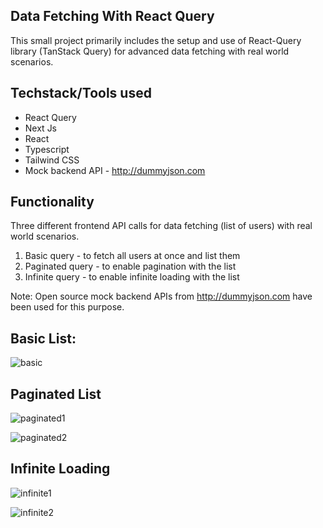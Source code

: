 ## Data Fetching With React Query

This small project primarily includes the setup and use of React-Query library (TanStack Query) for advanced data fetching with real world scenarios.

## Techstack/Tools used

- React Query
- Next Js
- React
- Typescript
- Tailwind CSS
- Mock backend API - http://dummyjson.com

  
## Functionality

Three different frontend API calls for data fetching (list of users) with real world scenarios.

1. Basic query - to fetch all users at once and list them
2. Paginated query - to enable pagination with the list
3. Infinite query - to enable infinite loading with the list

Note: Open source mock backend APIs from http://dummyjson.com have been used for this purpose.

## Basic List:
![basic](https://github.com/user-attachments/assets/215e080d-95c1-4310-a35e-3d096d254afb)

## Paginated List
![paginated1](https://github.com/user-attachments/assets/f38f0c20-81d3-41f5-8b12-4e14131ef75e)

![paginated2](https://github.com/user-attachments/assets/59dec91c-d6e4-4fcb-8538-def1e91e1cc4)

## Infinite Loading
![infinite1](https://github.com/user-attachments/assets/75425ca1-c18a-4a37-a1e1-5b81d74527d1)

![infinite2](https://github.com/user-attachments/assets/6f98ab67-c347-4a94-a5d6-c0e8d5a08983)

